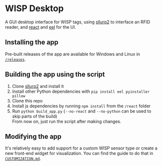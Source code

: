# WISP Desktop

A GUI desktop interface for WISP tags, using [sllurp2](https://github.com/fviard/sllurp/tree/fviard-develop-v2/sllurp) to interface an RFID reader, and [react](https://github.com/facebook/react) and [eel](https://github.com/ChrisKnott/Eel) for the UI.

## Installing the app
Pre-built releases of the app are available for Windows and Linux in [`/releases`](https://github.com/rmenon1008/wisp-desktop/tree/master/releases).

## Building the app using the script
1. Clone [sllurp2](https://github.com/fviard/sllurp/tree/fviard-develop-v2/sllurp) and install it
2. Install other Python dependencies with `pip install eel pyinstaller pillow`
3. Clone this repo
4. Install js dependencies by running `npm install` from the `/react` folder  
5. Run `python build_app.py` (`--no-react` and `--no-python` can be used to skip parts of the build)  
From now on, just run the script after making changes.

## Modifying the app
It's relatively easy to add support for a custom WISP sensor type or create a new front-end widget for visualization. You can find the guide to do that in [`CUSTOMIZATION.md`](https://github.com/rmenon1008/wisp-desktop/tree/master/CUSTOMIZATION.md).
